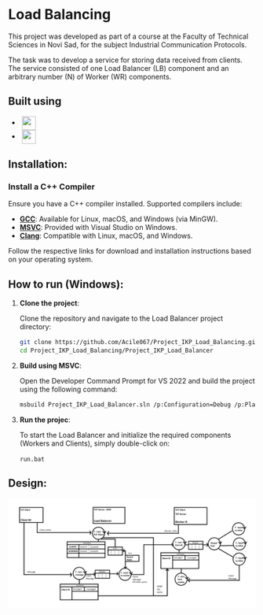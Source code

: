 # Load Balancing

This project was developed as part of a course at the Faculty of Technical Sciences in Novi Sad, for the subject Industrial Communication Protocols.

The task was to develop a service for storing data received from clients. The service consisted of one Load Balancer (LB) component and an arbitrary number (N) of Worker (WR) components.

## Built using

- &nbsp;<img src="https://upload.wikimedia.org/wikipedia/commons/3/35/The_C_Programming_Language_logo.svg" align="center" width="28" height="28"/> <a href="https://en.wikipedia.org/wiki/C_(programming_language)"></a>
- &nbsp;<img src="https://upload.wikimedia.org/wikipedia/commons/1/18/ISO_C%2B%2B_Logo.svg" align="center" width="28" height="28"/> <a href="https://en.wikipedia.org/wiki/C%2B%2B"></a>

## Installation:

### Install a C++ Compiler

Ensure you have a C++ compiler installed. Supported compilers include:

- **[GCC](https://gcc.gnu.org/)**: Available for Linux, macOS, and Windows (via MinGW).
- **[MSVC](https://visualstudio.microsoft.com/)**: Provided with Visual Studio on Windows.
- **[Clang](https://clang.llvm.org/)**: Compatible with Linux, macOS, and Windows.

Follow the respective links for download and installation instructions based on your operating system.

## How to run (Windows):

1. **Clone the project**:

   Clone the repository and navigate to the Load Balancer project directory:

   ```bash
   git clone https://github.com/Acile067/Project_IKP_Load_Balancing.git
   cd Project_IKP_Load_Balancing/Project_IKP_Load_Balancer
   ```

2. **Build using MSVC**:

   Open the Developer Command Prompt for VS 2022 and build the project using the following command:

   ```bash
   msbuild Project_IKP_Load_Balancer.sln /p:Configuration=Debug /p:Platform=x64
   ```

3. **Run the projec**:

   To start the Load Balancer and initialize the required components (Workers and Clients), simply double-click on:

   `run.bat`

## Design:

![Design!](/IKP_Design_Load_Balancer.png)
